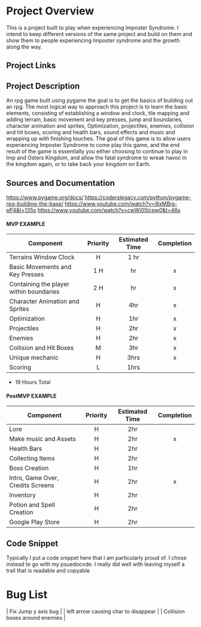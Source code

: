 # Project Overview
 This is a project built to play when experiencing Imposter Syndrome. I intend to keep different versions of the same project and build on them
 and show them to people experiencing Imposter syndrome and the growth along the way.
## Project Links


## Project Description

An rpg game built using pygame the goal is to get the basics of building out an rpg. The most logical way to approach this project is to learn the basic elements, consisting of establishing a window and clock, tile mapping and adding terrain, basic movement and key presses, jump and boundaries, character animation and sprites, Optimization, projectiles, enemies, collision and hit boxes, scoring and health bars, sound effects and music and wrapping up with finishing touches.
The goal of this game is to allow users experiencing Imposter Syndrome to come play this game, and the end result of the game is essentially you either choosing to continue to play in Imp and Osters Kingdom, and allow the fatal syndrome to wreak havoc in the kingdom again, or to take back your kingdom on Earth.

## Sources and Documentation
https://www.pygame.org/docs/
https://coderslegacy.com/python/pygame-rpg-building-the-base/
https://www.youtube.com/watch?v=i6xMBig-pP4&t=135s
https://www.youtube.com/watch?v=cwWi05Icpw0&t=46s

#### MVP EXAMPLE
| Component | Priority | Estimated Time | Completion |
| --- | :---: |  :---: | :---: | 
| Terrains Window Clock | H | 1 hr |  |
| Basic Movements and Key Presses | 1 H | hr | x |
| Containing the player within boundaries | 2 H | hr | x |
| Character Animation and Sprites| H | 4hr | x |
| Optimization  | H | 1hr | x |  
| Projectiles | H | 2hr| x |
| Enemies | H | 2hr| x |
| Collision and Hit Boxes| M | 3hr | x |
| Unique mechanic | H | 3hrs| x |
| Scoring| L | 1hrs|   | 

- 19 Hours Total

#### PostMVP EXAMPLE

| Component | Priority | Estimated Time | Completion |
| --- | :---: |  :---: | :---: |
| Lore | H | 2hr |  | 
| Make music and Assets | H | 2hr | x |
| Health Bars| H | 2hr | |
| Collecting Items| H | 2hr | |
| Boss Creation| H | 1hr | |
| Intro, Game Over, Credits Screens| H | 2hr | x |
| Inventory | H | 2hr |  |
| Potion and Spell Creation | H | 2hr | |
| Google Play Store | H | 2hr |  |




## Code Snippet

Typically I put a code snippet here that I am particularly proud of. I chose instead to go with my psuedocode. I really did well with leaving myself a trail that is readable and copyable

# Bug List

| Fix Jump y axis bug |
| left arrow causing char to disappear |
| Collision boxes around enemies |